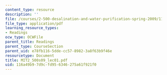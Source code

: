 ```yaml
---
content_type: resource
description: ''
file: /courses/2-500-desalination-and-water-purification-spring-2009/116a49b97d9cfd956346275a61f921f0_MIT2_500s09_lec01.pdf
file_type: application/pdf
learning_resource_types:
- Readings
ocw_type: OCWFile
parent_title: Readings
parent_type: CourseSection
parent_uid: e78fb116-5dde-cc57-8982-3a8f63b9f46e
resourcetype: Document
title: MIT2_500s09_lec01.pdf
uid: 116a49b9-7d9c-fd95-6346-275a61f921f0
---
```

